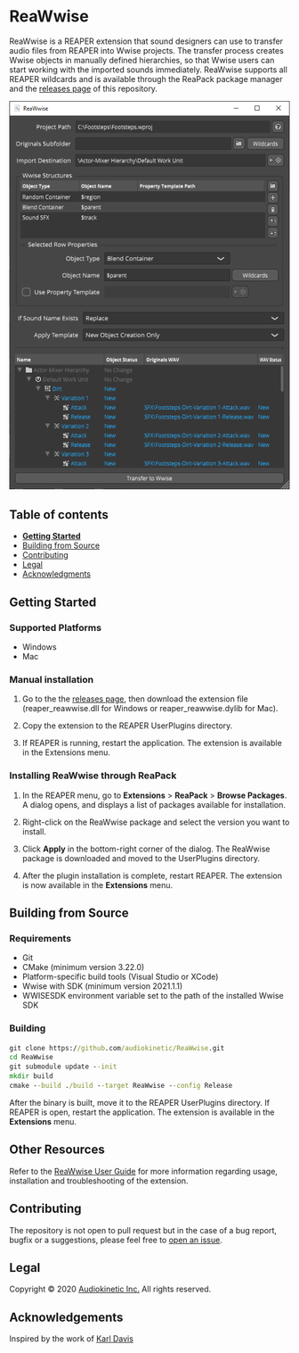 # ReaWwise

ReaWwise is a REAPER extension that sound designers can use to transfer audio files from REAPER into Wwise projects. The transfer process creates Wwise objects in manually defined hierarchies, so that Wwise users can start working with the imported sounds immediately. ReaWwise supports all REAPER wildcards and is available through the ReaPack package manager and the [releases page](https://github.com/audiokinetic/ReaWwise/releases) of this repository.

![example](user-interface.png)

## Table of contents

- [**Getting Started**](#getting-started)
- [Building from Source](#building-from-source)
- [Contributing](#contributing)
- [Legal](#legal)
- [Acknowledgments](#acknowledgements)

## Getting Started

### Supported Platforms
- Windows
- Mac

### Manual installation
1. Go to the the [releases page](https://github.com/audiokinetic/ReaWwise/releases), then download the extension file (reaper_reawwise.dll for Windows or reaper_reawwise.dylib for Mac).

2. Copy the extension to the REAPER UserPlugins directory.

3. If REAPER is running, restart the application. The extension is available in the Extensions menu.

### Installing ReaWwise through ReaPack
1. In the REAPER menu, go to **Extensions** > **ReaPack** > **Browse Packages**. A dialog opens, and displays a list of packages available for installation.

2. Right-click on the ReaWwise package and select the version you want to install.

3. Click **Apply** in the bottom-right corner of the dialog. The ReaWwise package is downloaded and moved to the UserPlugins directory.

4. After the plugin installation is complete, restart REAPER. The extension is now available in the **Extensions** menu.

## Building from Source

### Requirements
- Git
- CMake (minimum version 3.22.0)
- Platform-specific build tools (Visual Studio or XCode)
- Wwise with SDK (minimum version 2021.1.1)
- WWISESDK environment variable set to the path of the installed Wwise SDK

### Building
```cmd
git clone https://github.com/audiokinetic/ReaWwise.git
cd ReaWwise
git submodule update --init
mkdir build
cmake --build ./build --target ReaWwise --config Release
```
After the binary is built, move it to the REAPER UserPlugins directory. If REAPER is open, restart the application. The extension is available in the **Extensions** menu.

## Other Resources
Refer to the [ReaWwise User Guide](https://audiokinetic.com/library/reawwise) for more information regarding usage, installation and troubleshooting of the extension.

## Contributing
The repository is not open to pull request but in the case of a bug report, bugfix or a suggestions, please feel free to [open an issue](https://github.com/this/ReaWwise/issues).

## Legal
Copyright © 2020 [Audiokinetic Inc.](https://audiokinetic.com) All rights reserved.

## Acknowledgements
Inspired by the work of [Karl Davis](https://github.com/karltechno)